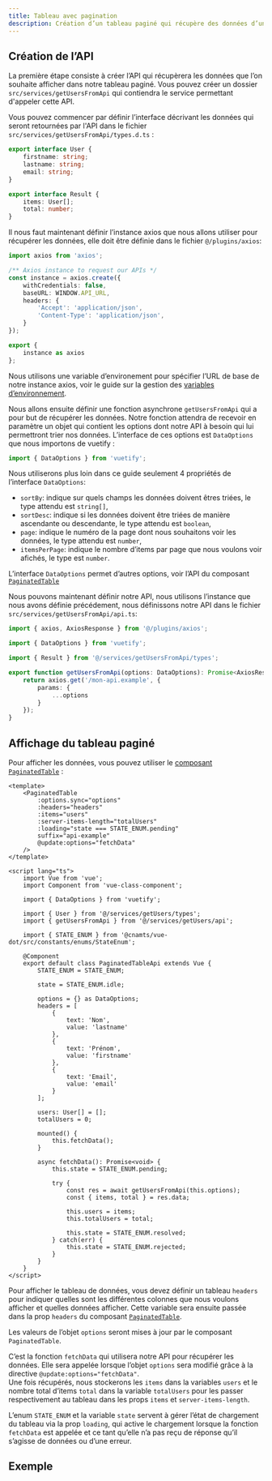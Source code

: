 ```yaml
---
title: Tableau avec pagination
description: Création d’un tableau paginé qui récupère des données d’une API.
---
```


## Création de l’API

<doc-indent>

La première étape consiste à créer l’API qui récupèrera les données que l’on souhaite afficher dans notre tableau paginé. Vous pouvez créer un dossier `src/services/getUsersFromApi` qui contiendra le service permettant d'appeler cette API.

</doc-indent>

Vous pouvez commencer par définir l’interface décrivant les données qui seront retournées par l'API dans le fichier `src/services/getUsersFromApi/types.d.ts` :

```ts
export interface User {
    firstname: string;
    lastname: string;
    email: string;
}

export interface Result {
    items: User[];
    total: number;
}
```

Il nous faut maintenant définir l’instance axios que nous allons utiliser pour récupérer les données, elle doit être définie dans le fichier `@/plugins/axios`:

```ts
import axios from 'axios';

/** Axios instance to request our APIs */
const instance = axios.create({
	withCredentials: false,
	baseURL: WINDOW.API_URL,
	headers: {
		'Accept': 'application/json',
		'Content-Type': 'application/json',
	}
});

export {
	instance as axios
};
```

<doc-alert type="info">

Nous utilisons une variable d’environement pour spécifier l’URL de base de notre instance axios, voir le guide sur la gestion des [variables d’environnement](https://digital-design-system.netlify.app/guides/variables-environnement).

</doc-alert>

Nous allons ensuite définir une fonction asynchrone `getUsersFromApi` qui a pour but de récupérer les données. Notre fonction attendra de recevoir en paramètre un objet qui contient les options dont notre API à besoin qui lui permettront trier nos données. L’interface de ces options est `DataOptions` que nous importons de vuetify :

```ts
import { DataOptions } from 'vuetify';
```

Nous utiliserons plus loin dans ce guide seulement 4 propriétés de l’interface `DataOptions`:

- `sortBy`: indique sur quels champs les données doivent êtres triées, le type attendu est `string[]`,
- `sortDesc`: indique si les données doivent être triées de manière ascendante ou descendante, le type attendu est `boolean`,
- `page`: indique le numéro de la page dont nous souhaitons voir les données, le type attendu est `number`,
- `itemsPerPage`: indique le nombre d’items par page que nous voulons voir afichés, le type est `number`.

<doc-alert type="info">

L’interface `DataOptions` permet d’autres options, voir l’API du composant [`PaginatedTable`](https://digital-design-system.netlify.app/composants/paginated-table#section/api)

</doc-alert>

Nous pouvons maintenant définir notre API, nous utilisons l’instance que nous avons définie précédement, nous définissons notre API dans le fichier `src/services/getUsersFromApi/api.ts`:

```ts
import { axios, AxiosResponse } from '@/plugins/axios';

import { DataOptions } from 'vuetify';

import { Result } from '@/services/getUsersFromApi/types';

export function getUsersFromApi(options: DataOptions): Promise<AxiosResponse<Result>> {
	return axios.get('/mon-api.example', {
		params: {
			...options
		}
	});
}
```

## Affichage du tableau paginé

<doc-indent>

Pour afficher les données, vous pouvez utiliser le [composant `PaginatedTable`](/composants/paginated-table) :

</doc-indent>

```vue
<template>
	<PaginatedTable
		:options.sync="options"
		:headers="headers"
		:items="users"
		:server-items-length="totalUsers"
		:loading="state === STATE_ENUM.pending"
		suffix="api-example"
		@update:options="fetchData"
	/>
</template>

<script lang="ts">
	import Vue from 'vue';
	import Component from 'vue-class-component';

	import { DataOptions } from 'vuetify';

	import { User } from '@/services/getUsers/types';
	import { getUsersFromApi } from '@/services/getUsers/api';

	import { STATE_ENUM } from '@cnamts/vue-dot/src/constants/enums/StateEnum';

	@Component
	export default class PaginatedTableApi extends Vue {
		STATE_ENUM = STATE_ENUM;

		state = STATE_ENUM.idle;

		options = {} as DataOptions;
		headers = [
			{
				text: 'Nom',
				value: 'lastname'
			},
			{
				text: 'Prénom',
				value: 'firstname'
			},
			{
				text: 'Email',
				value: 'email'
			}
		];

		users: User[] = [];
		totalUsers = 0;

		mounted() {
			this.fetchData();
		}

		async fetchData(): Promise<void> {
			this.state = STATE_ENUM.pending;

			try {
				const res = await getUsersFromApi(this.options);
				const { items, total } = res.data;

				this.users = items;
				this.totalUsers = total;

				this.state = STATE_ENUM.resolved;
			} catch(err) {
				this.state = STATE_ENUM.rejected;
			}
		}
	}
</script>
```

<doc-indent>

Pour afficher le tableau de données, vous devez définir un tableau `headers` pour indiquer quelles sont les différentes colonnes que nous voulons afficher et quelles données afficher.
Cette variable sera ensuite passée dans la prop `headers` du composant [`PaginatedTable`](/composants/paginated-table#section/api).

</doc-indent>

Les valeurs de l’objet `options` seront mises à jour par le composant `PaginatedTable`.

C’est la fonction `fetchData` qui utilisera notre API pour récupérer les données. Elle sera appelée lorsque l’objet `options` sera modifié grâce à la directive `@update:options="fetchData"`.<br>
Une fois récupérés, nous stockerons les `items` dans la variables `users` et le nombre total d’items `total` dans la variable `totalUsers` pour les passer respectivement au tableau dans les props `items` et `server-items-length`.

L’enum `STATE_ENUM` et la variable `state` servent à gérer l’état de chargement du tableau via la prop `loading`, qui active le chargement lorsque la fonction `fetchData` est appelée et ce tant qu’elle n’a pas reçu de réponse qu’il s’agisse de données ou d’une erreur.

## Exemple

<doc-example file="paginated-table-guide/usage"></doc-example>
